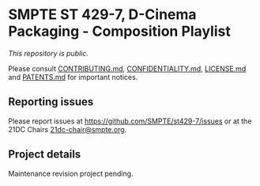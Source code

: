 # SMPTE ST 429-7, D-Cinema Packaging - Composition Playlist

_This repository is public._ 

Please consult [CONTRIBUTING.md](./CONTRIBUTING.md), [CONFIDENTIALITY.md](./CONFIDENTIALITY.md), [LICENSE.md](./LICENSE.md) and [PATENTS.md](./PATENTS.md) for important notices.

## Reporting issues

Please report issues at <https://github.com/SMPTE/st429-7/issues> or at the 21DC Chairs <21dc-chair@smpte.org>.

## Project details

Maintenance revision project pending.
